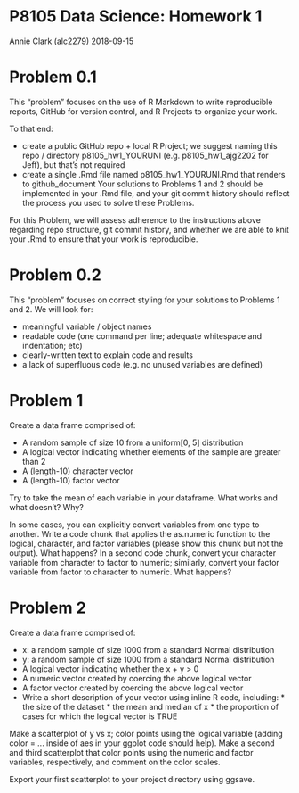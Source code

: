 P8105 Data Science: Homework 1
================
Annie Clark (alc2279)
2018-09-15

Problem 0.1
===========

This “problem” focuses on the use of R Markdown to write reproducible reports, GitHub for version control, and R Projects to organize your work.

To that end:

-   create a public GitHub repo + local R Project; we suggest naming this repo / directory p8105\_hw1\_YOURUNI (e.g. p8105\_hw1\_ajg2202 for Jeff), but that’s not required
-   create a single .Rmd file named p8105\_hw1\_YOURUNI.Rmd that renders to github\_document Your solutions to Problems 1 and 2 should be implemented in your .Rmd file, and your git commit history should reflect the process you used to solve these Problems.

For this Problem, we will assess adherence to the instructions above regarding repo structure, git commit history, and whether we are able to knit your .Rmd to ensure that your work is reproducible.

Problem 0.2
===========

This “problem” focuses on correct styling for your solutions to Problems 1 and 2. We will look for:

-   meaningful variable / object names
-   readable code (one command per line; adequate whitespace and indentation; etc)
-   clearly-written text to explain code and results
-   a lack of superfluous code (e.g. no unused variables are defined)

Problem 1
=========

Create a data frame comprised of:

-   A random sample of size 10 from a uniform\[0, 5\] distribution
-   A logical vector indicating whether elements of the sample are greater than 2
-   A (length-10) character vector
-   A (length-10) factor vector

Try to take the mean of each variable in your dataframe. What works and what doesn’t? Why?

In some cases, you can explicitly convert variables from one type to another. Write a code chunk that applies the as.numeric function to the logical, character, and factor variables (please show this chunk but not the output). What happens? In a second code chunk, convert your character variable from character to factor to numeric; similarly, convert your factor variable from factor to character to numeric. What happens?

Problem 2
=========

Create a data frame comprised of:

-   x: a random sample of size 1000 from a standard Normal distribution
-   y: a random sample of size 1000 from a standard Normal distribution
-   A logical vector indicating whether the x + y &gt; 0
-   A numeric vector created by coercing the above logical vector
-   A factor vector created by coercing the above logical vector
-   Write a short description of your vector using inline R code, including: \* the size of the dataset \* the mean and median of x \* the proportion of cases for which the logical vector is TRUE

Make a scatterplot of y vs x; color points using the logical variable (adding color = ... inside of aes in your ggplot code should help). Make a second and third scatterplot that color points using the numeric and factor variables, respectively, and comment on the color scales.

Export your first scatterplot to your project directory using ggsave.
